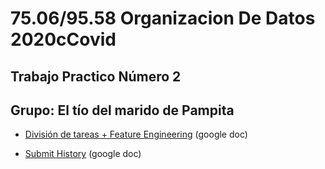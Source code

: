 # 75.06/95.58 Organizacion De Datos 2020cCovid

## Trabajo Practico Número 2

## Grupo: El tío del marido de Pampita

- [División de tareas + Feature Engineering] (google doc)

[División de tareas + Feature Engineering]: https://docs.google.com/document/d/1kklHcnP6xqFMYM-5U1-iKOXyTXZQfk4f9H4QjeX_EeU/edit?usp=sharing

- [Submit History] (google doc)

[Submit History]: https://docs.google.com/document/d/1XXnN6l2H05xXuVQUIQgtBClAENVplKxIgYkr34u1qKE/edit?usp=sharing

